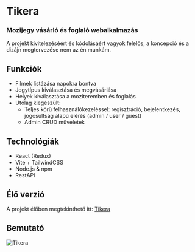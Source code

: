 # Tikera
### Mozijegy vásárló és foglaló webalkalmazás
A projekt kivitelezéséért és kódolásáért vagyok felelős, a koncepció és a dizájn megtervezése nem az én munkám.
## Funkciók 
- Filmek listázása napokra bontva
- Jegytípus kiválasztása és megvásárlása
- Helyek kiválasztása a moziteremben és foglalás
- Utólag kiegészült:
  - Teljes körű felhasználókezeléssel: regisztráció, bejelentkezés, jogosultság alapú elérés (admin / user / guest)
  - Admin CRUD műveletek
## Technológiák
- React (Redux)
- Vite + TailwindCSS
- Node.js & npm
- RestAPI
## Élő verzió
A projekt élőben megtekinthető itt: [Tikera](https://tikera-eight.vercel.app)
## Bemutató
![Tikera](https://github.com/nlaurablanka/assets/blob/main/Tikera.gif)
